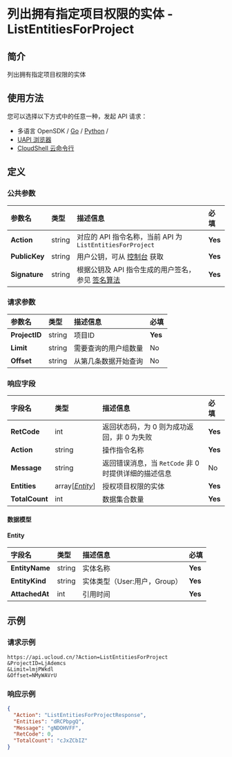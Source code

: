 # 列出拥有指定项目权限的实体 - ListEntitiesForProject

## 简介

列出拥有指定项目权限的实体






## 使用方法

您可以选择以下方式中的任意一种，发起 API 请求：
- 多语言 OpenSDK / [Go](https://github.com/ucloud/ucloud-sdk-go) / [Python](https://github.com/ucloud/ucloud-sdk-python3) /
- [UAPI 浏览器](https://console.ucloud.cn/uapi/detail?id=ListEntitiesForProject)
- [CloudShell 云命令行](https://shell.ucloud.cn/)


## 定义

### 公共参数

| 参数名 | 类型 | 描述信息 | 必填 |
|:---|:---|:---|:---|
| **Action**     | string  | 对应的 API 指令名称，当前 API 为 `ListEntitiesForProject`                        | **Yes** |
| **PublicKey**  | string  | 用户公钥，可从 [控制台](https://console.ucloud.cn/uapi/apikey) 获取                                             | **Yes** |
| **Signature**  | string  | 根据公钥及 API 指令生成的用户签名，参见 [签名算法](api/summary/signature.md)  | **Yes** |

### 请求参数

| 参数名 | 类型 | 描述信息 | 必填 |
|:---|:---|:---|:---|
| **ProjectID** | string | 项目ID |**Yes**|
| **Limit** | string | 需要查询的用户组数量 |No|
| **Offset** | string | 从第几条数据开始查询 |No|

### 响应字段

| 字段名 | 类型 | 描述信息 | 必填 |
|:---|:---|:---|:---|
| **RetCode** | int | 返回状态码，为 0 则为成功返回，非 0 为失败 |**Yes**|
| **Action** | string | 操作指令名称 |**Yes**|
| **Message** | string | 返回错误消息，当 `RetCode` 非 0 时提供详细的描述信息 |No|
| **Entities** | array[[*Entity*](#Entity)] | 授权项目权限的实体 |**Yes**|
| **TotalCount** | int | 数据集合数量 |**Yes**|

#### 数据模型


#### Entity

| 字段名 | 类型 | 描述信息 | 必填 |
|:---|:---|:---|:---|
| **EntityName** | string | 实体名称 |**Yes**|
| **EntityKind** | string | 实体类型（User:用户，Group） |**Yes**|
| **AttachedAt** | int | 引用时间 |**Yes**|

## 示例

### 请求示例
    
```
https://api.ucloud.cn/?Action=ListEntitiesForProject
&ProjectID=LjAdemcs
&Limit=lmjPWkdl
&Offset=NMyWAVrU
```

### 响应示例
    
```json
{
  "Action": "ListEntitiesForProjectResponse",
  "Entities": "dRCPbpgQ",
  "Message": "gNDOHVFF",
  "RetCode": 0,
  "TotalCount": "cJxZCbIZ"
}
```





